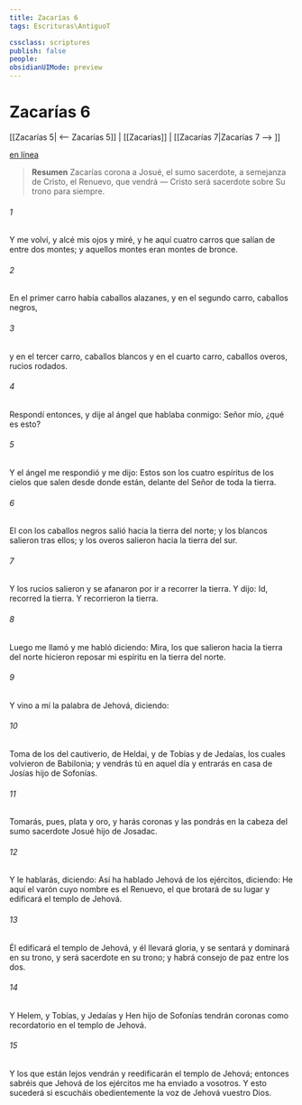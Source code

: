 ```yaml
---
title: Zacarías 6
tags: Escrituras\AntiguoT

cssclass: scriptures
publish: false
people:
obsidianUIMode: preview
---
```


# Zacarías 6
[[Zacarías 5| <-- Zacarías 5]] | [[Zacarías]] | [[Zacarías 7|Zacarías 7 --> ]]

[en línea](https://churchofjesuschrist.org/study/scriptures/ot/zech/6?lang=spa)

> __Resumen__
Zacarías corona a Josué, el sumo sacerdote, a semejanza de Cristo, el Renuevo, que vendrá — Cristo será sacerdote sobre Su trono para siempre.

###### 1 
Y me volví, y alcé mis ojos y miré, y he aquí cuatro carros que salían de entre dos montes; y aquellos montes eran montes de bronce.

###### 2 
En el primer carro había caballos alazanes, y en el segundo carro, caballos negros,

###### 3 
y en el tercer carro, caballos blancos y en el cuarto carro, caballos overos, rucios rodados.

###### 4 
Respondí entonces, y dije al ángel que hablaba conmigo: Señor mío, ¿qué es esto?

###### 5 
Y el ángel me respondió y me dijo: Estos son los cuatro espíritus de los cielos que salen desde donde están, delante del Señor de toda la tierra.

###### 6 
El  con los caballos negros salió hacia la tierra del norte; y los blancos salieron tras ellos; y los overos salieron hacia la tierra del sur.

###### 7 
Y los rucios salieron y se afanaron por ir a recorrer la tierra. Y dijo: Id, recorred la tierra. Y recorrieron la tierra.

###### 8 
Luego me llamó y me habló diciendo: Mira, los que salieron hacia la tierra del norte hicieron reposar mi espíritu en la tierra del norte.

###### 9 
Y vino a mí la palabra de Jehová, diciendo:

###### 10 
Toma de los del cautiverio, de Heldai, y de Tobías y de Jedaías, los cuales volvieron de Babilonia; y vendrás tú en aquel día y entrarás en casa de Josías hijo de Sofonías.

###### 11 
Tomarás, pues, plata y oro, y harás coronas y las pondrás en la cabeza del sumo sacerdote Josué hijo de Josadac.

###### 12 
Y le hablarás, diciendo: Así ha hablado Jehová de los ejércitos, diciendo: He aquí el varón cuyo nombre es el Renuevo, el que brotará de su lugar y edificará el templo de Jehová.

###### 13 
Él edificará el templo de Jehová, y él llevará gloria, y se sentará y dominará en su trono, y será sacerdote en su trono; y habrá consejo de paz entre los dos.

###### 14 
Y Helem, y Tobías, y Jedaías y Hen hijo de Sofonías tendrán coronas como recordatorio en el templo de Jehová.

###### 15 
Y los que están lejos vendrán y reedificarán el templo de Jehová; entonces sabréis que Jehová de los ejércitos me ha enviado a vosotros. Y esto sucederá si escucháis obedientemente la voz de Jehová vuestro Dios.


